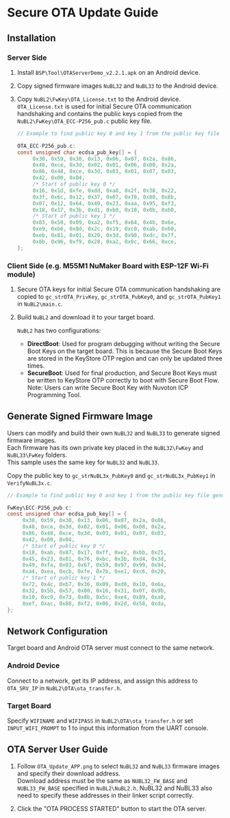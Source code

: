 # Secure OTA Update Guide

## Installation

### Server Side

1. Install `BSP\Tool\OTAServerDemo_v2.2.1.apk` on an Android device.
2. Copy signed firmware images `NuBL32` and `NuBL33` to the Android device.
3. Copy `NuBL2\FwKey\OTA_License.txt` to the Android device.  
    `OTA_License.txt` is used for initial Secure OTA communication handshaking and contains the public keys copied from the `NuBL2\FwKey\OTA_ECC-P256_pub.c` public key file.

    ```c
    // Example to find public key 0 and key 1 from the public key file generated by `imgtool.exe`.

    OTA_ECC-P256_pub.c:
    const unsigned char ecdsa_pub_key[] = {
         0x30, 0x59, 0x30, 0x13, 0x06, 0x07, 0x2a, 0x86,
         0x48, 0xce, 0x3d, 0x02, 0x01, 0x06, 0x08, 0x2a,
         0x86, 0x48, 0xce, 0x3d, 0x03, 0x01, 0x07, 0x03,
         0x42, 0x00, 0x04, 
         /* Start of public key 0 */ 
         0x16, 0x1d, 0xfe, 0xdd, 0xa8, 0x2f, 0x38, 0x22, 
         0x3f, 0x6c, 0x12, 0x37, 0x07, 0x78, 0x88, 0x8b, 
         0x07, 0x12, 0x64, 0x49, 0x23, 0xaa, 0x95, 0xf3, 
         0x18, 0x17, 0x3b, 0xd1, 0xb0, 0x18, 0x8b, 0x60, 
         /* Start of public key 1 */ 
         0x03, 0x58, 0x09, 0xa2, 0xf5, 0x64, 0x4b, 0x6e, 
         0xe9, 0xb6, 0x8d, 0x2c, 0x19, 0xc0, 0xab, 0x60, 
         0xeb, 0x81, 0x01, 0x20, 0x3d, 0x90, 0xdc, 0x7f, 
         0x8b, 0x96, 0xf9, 0x28, 0xa2, 0x0c, 0x66, 0xce,
    };
    ```

### Client Side (e.g. M55M1 NuMaker Board with ESP-12F Wi-Fi module)

1. Secure OTA keys for initial Secure OTA communication handshaking are copied to `gc_strOTA_PrivKey`, `gc_strOTA_PubKey0`, and `gc_strOTA_PubKey1` in `NuBL2\main.c`.
2. Build `NuBL2` and download it to your target board.

    `NuBL2` has two configurations:
    - **DirectBoot**: Used for program debugging without writing the Secure Boot Keys on the target board. This is because the Secure Boot Keys are stored in the KeyStore OTP region and can only be updated three times.
    - **SecureBoot**: Used for final production, and Secure Boot Keys must be written to KeyStore OTP correctly to boot with Secure Boot Flow.  
      Note: Users can write Secure Boot Key with Nuvoton ICP Programming Tool.

## Generate Signed Firmware Image

Users can modify and build their own `NuBL32` and `NuBL33` to generate signed firmware images.  
Each firmware has its own private key placed in the `NuBL32\FwKey` and `NuBL33\FwKey` folders.  
This sample uses the same key for `NuBL32` and `NuBL33`.

Copy the public key to `gc_strNuBL3x_PubKey0` and `gc_strNuBL3x_PubKey1` in `VerifyNuBL3x.c`.

```c
// Example to find public key 0 and key 1 from the public key file generated by `imgtool.exe`.

FwKey\ECC-P256_pub.c:
const unsigned char ecdsa_pub_key[] = { 
     0x30, 0x59, 0x30, 0x13, 0x06, 0x07, 0x2a, 0x86, 
     0x48, 0xce, 0x3d, 0x02, 0x01, 0x06, 0x08, 0x2a, 
     0x86, 0x48, 0xce, 0x3d, 0x03, 0x01, 0x07, 0x03, 
     0x42, 0x00, 0x04, 
     /* Start of public key 0 */ 
     0x18, 0xab, 0x87, 0x17, 0xff, 0xe2, 0xbb, 0x25, 
     0x45, 0x23, 0x81, 0x76, 0xbc, 0x3b, 0xd4, 0x3d, 
     0x49, 0xfa, 0x03, 0x67, 0x59, 0x97, 0x99, 0x94, 
     0xa4, 0xea, 0xcb, 0xfe, 0x7b, 0xe1, 0xc6, 0x20, 
     /* Start of public key 1 */ 
     0x72, 0x4c, 0xb7, 0x36, 0x09, 0xd0, 0x10, 0x6a, 
     0x32, 0x5b, 0x57, 0x00, 0x16, 0x31, 0x0f, 0x9b, 
     0x10, 0xc9, 0x73, 0x8b, 0x5c, 0xe4, 0x89, 0xa0, 
     0xef, 0xac, 0x88, 0xf2, 0x06, 0x2d, 0x58, 0xda, 
};
```

## Network Configuration

Target board and Android OTA server must connect to the same network.

### Android Device

Connect to a network, get its IP address, and assign this address to `OTA_SRV_IP` in `NuBL2\OTA\ota_transfer.h`.

### Target Board

Specify `WIFINAME` and `WIFIPASS` in `NuBL2\OTA\ota_transfer.h` or set `INPUT_WIFI_PROMPT` to 1 to input this information from the UART console.

## OTA Server User Guide

1. Follow `OTA_Update_APP.png` to select `NuBL32` and `NuBL33` firmware images and specify their download address.  
Download address must be the same as `NUBL32_FW_BASE` and `NUBL33_FW_BASE` specified in `NuBL2\NuBL2.h`. NuBL32 and NuBL33 also need to specify these addresses in their linker script correctly.

2. Click the "OTA PROCESS STARTED" button to start the OTA server.